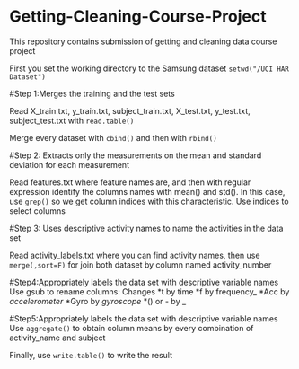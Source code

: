 Getting-Cleaning-Course-Project
===============================

This repository contains submission of getting and cleaning data course project

First you set the working directory to the Samsung dataset
`setwd("/UCI HAR Dataset")`

#Step 1:Merges the training and the test sets

Read X_train.txt, y_train.txt, subject_train.txt, X_test.txt, y_test.txt, subject_test.txt with
`read.table()`

Merge every dataset with 
`cbind()` and then with `rbind()`

#Step 2: Extracts only the measurements on the mean and standard deviation for each measurement

Read features.txt where feature names are, and then with regular expression identify
the columns names with mean() and std(). In this case, use `grep()` so we get column indices with this characteristic.
Use indices to select columns

#Step 3: Uses descriptive activity names to name the activities in the data set

Read activity_labels.txt where you can find activity names, then use 
`merge(,sort=F)` for join both dataset by column named activity_number 

#Step4:Appropriately labels the data set with descriptive variable names
Use gsub to rename columns:
Changes
*t by time
*f by frequency_
*Acc by _accelerometer_
*Gyro by _gyroscope_
*() or - by _

#Step5:Appropriately labels the data set with descriptive variable names
Use `aggregate()` to obtain column means by every combination of activity_name and subject

Finally, use `write.table()` to write the result

